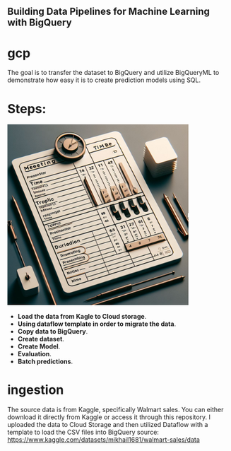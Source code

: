 ## Building Data Pipelines for Machine Learning with BigQuery

# gcp
The goal is to transfer the dataset to BigQuery and utilize BigQueryML to demonstrate how easy it is to create prediction models using SQL.

# Steps:
<img src="Captura de tela 2024-05-10 133354.png" alt="Descrição da imagem">

- **Load the data from Kagle to Cloud storage**.
- **Using dataflow template in order to migrate the data**.
- **Copy data to BigQuery**.
- **Create dataset**.
- **Create Model**.
- **Evaluation**.
- **Batch predictions**.

# ingestion
The source data is from Kaggle, specifically Walmart sales. You can either download it directly from Kaggle or access it through this repository. I uploaded the data to Cloud Storage and then utilized Dataflow with a template to load the CSV files into BigQuery
source: https://www.kaggle.com/datasets/mikhail1681/walmart-sales/data
